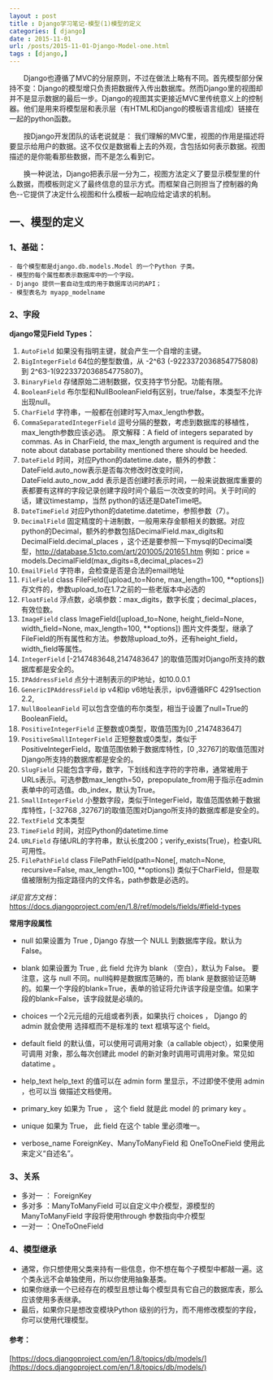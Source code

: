 ```yaml
---
layout : post
title : Django学习笔记-模型(1)模型的定义
categories: [ django] 
date : 2015-11-01
url: /posts/2015-11-01-Django-Model-one.html 
tags : [django,]
---
```



　　Django也遵循了MVC的分层原则，不过在做法上略有不同。首先模型部分保持不变：Django的模型增只负责把数据传入传出数据库。然而Django里的视图却并不是显示数据的最后一步。Django的视图其实更接近MVC里传统意义上的控制器。他们是用来将模型层和表示层（有HTML和Django的模板语言组成）链接在一起的python函数。

　　按Django开发团队的话老说就是： 我们理解的MVC里，视图的作用是描述将要显示给用户的数据。这不仅仅是数据看上去的外观，含包括如何表示数据。视图描述的是你能看那些数据，而不是怎么看到它。

　　换一种说法，Django把表示层一分为二，视图方法定义了要显示模型里的什么数据，而模板则定义了最终信息的显示方式。而框架自己则担当了控制器的角色--它提供了决定什么视图和什么模板一起响应给定请求的机制。

<!-- more -->
## 一、模型的定义

### 1、基础：

    - 每个模型都是django.db.models.Model 的一个Python 子类。
    - 模型的每个属性都表示数据库中的一个字段。
    - Django 提供一套自动生成的用于数据库访问的API；
    - 模型表名为 myapp_modelname 

### 2、字段

**django常见Field Types：**

1. `AutoField`
如果没有指明主键，就会产生一个自增的主键。
2. `BigIntegerField`
64位的整型数值，从 -2^63 (-9223372036854775808) 到 2^63-1(9223372036854775807)。
3. `BinaryField`
存储原始二进制数据，仅支持字节分配。功能有限。
4. `BooleanField`
布尔型和NullBooleanField有区别，true/false，本类型不允许出现null。
5. `CharField`
字符串，一般都在创建时写入max_length参数。
6. `CommaSeparatedIntegerField`
逗号分隔的整数，考虑到数据库的移植性，max_length参数应该必选。
原文解释：A field of integers separated by commas. As in CharField, the max_length argument is required and the note about database portability mentioned there should be heeded.
7. `DateField`
时间，对应Python的datetime.date，额外的参数：DateField.auto_now表示是否每次修改时改变时间，DateField.auto_now_add 表示是否创建时表示时间，一般来说数据库重要的表都要有这样的字段记录创建字段时间个最后一次改变的时间。关于时间的话，建议timestamp，当然 python的话还是DateTime吧。
8. `DateTimeField`
对应Python的datetime.datetime，参照参数（7）。
9. `DecimalField`
固定精度的十进制数，一般用来存金额相关的数据。对应python的Decimal，额外的参数包括DecimalField.max_digits和DecimalField.decimal_places ，这个还是要参照一下mysql的Decimal类型，http://database.51cto.com/art/201005/201651.htm
例如：price = models.DecimalField(max_digits=8,decimal_places=2)
10. `EmailField`
字符串，会检查是否是合法的email地址
11. `FileField`
class FileField([upload_to=None, max_length=100, **options])
存文件的，参数upload_to在1.7之前的一些老版本中必选的
12. `FloatField`
浮点数，必填参数：max_digits，数字长度；decimal_places，有效位数。
13. `ImageField`
class ImageField([upload_to=None, height_field=None, width_field=None, max_length=100, **options])
图片文件类型，继承了FileField的所有属性和方法。参数除upload_to外，还有height_field，width_field等属性。
14. `IntegerField`
[-2147483648,2147483647 ]的取值范围对Django所支持的数据库都是安全的。
15. `IPAddressField`
点分十进制表示的IP地址，如10.0.0.1
16. `GenericIPAddressField`
ip v4和ip v6地址表示，ipv6遵循RFC 4291section 2.2,
17. `NullBooleanField`
可以包含空值的布尔类型，相当于设置了null=True的BooleanField。
18. `PositiveIntegerField`
正整数或0类型，取值范围为[0 ,2147483647]
19. `PositiveSmallIntegerField`
正短整数或0类型，类似于PositiveIntegerField，取值范围依赖于数据库特性，[0 ,32767]的取值范围对Django所支持的数据库都是安全的。
20. `SlugField`
只能包含字母，数字，下划线和连字符的字符串，通常被用于URLs表示。可选参数max_length=50，prepopulate_from用于指示在admin表单中的可选值。db_index，默认为True。
21. `SmallIntegerField`
小整数字段，类似于IntegerField，取值范围依赖于数据库特性，[-32768 ,32767]的取值范围对Django所支持的数据库都是安全的。
22. `TextField`
文本类型
23. `TimeField`
时间，对应Python的datetime.time
24. `URLField`
存储URL的字符串，默认长度200；verify_exists(True)，检查URL可用性。
25. `FilePathField`
class FilePathField(path=None[, match=None, recursive=False, max_length=100, **options])
类似于CharField，但是取值被限制为指定路径内的文件名，path参数是必选的。

*详见官方文档*：
https://docs.djangoproject.com/en/1.8/ref/models/fields/#field-types

**常用字段属性**

- null
如果设置为 True , Django 存放一个 NULL 到数据库字段。默认为 False。

- blank
如果设置为 True , 此 field 允许为 blank （空白），默认为 False。
要注意，这与 null 不同。null纯粹是数据库范畴的，而 blank 是数据验证范畴的。如果一个字段的blank=True，表单的验证将允许该字段是空值。如果字段的blank=False，该字段就是必填的。
- choices
一个2元元组的元组或者列表，如果执行 choices ， Django 的 admin 就会使用 选择框而不是标准的 text 框填写这个 field。

- default
field 的默认值，可以使用可调用对象（a callable object），如果使用可调用 对象，那么每次创建此 model 的新对象时调用可调用对象。常见如 datatime 。

- help_text
help_text 的值可以在 admin form 里显示，不过即使不使用 admin ，也可以当 做描述文档使用。

- primary_key
如果为 True ， 这个 field 就是此 model 的 primary key 。

- unique
如果为 True， 此 field 在这个 table 里必须唯一。
- verbose_name
ForeignKey、ManyToManyField 和 OneToOneField 使用此来定义“自述名”。

### 3、关系

- 多对一 ： ForeignKey
- 多对多 ：ManyToManyField 可以自定义中介模型，源模型的ManyToManyField 字段将使用through 参数指向中介模型
- 一对一 ：OneToOneField 

### 4、模型继承

- 通常，你只想使用父类来持有一些信息，你不想在每个子模型中都敲一遍。这个类永远不会单独使用，所以你使用抽象基类。
- 如果你继承一个已经存在的模型且想让每个模型具有它自己的数据库表，那么应该使用多表继承。
- 最后，如果你只是想改变模块Python 级别的行为，而不用修改模型的字段，你可以使用代理模型。
    
    
#### 参考：

[https://docs.djangoproject.com/en/1.8/topics/db/models/](https://docs.djangoproject.com/en/1.8/topics/db/models/)